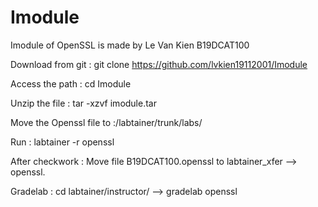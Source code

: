 # Imodule
Imodule of OpenSSL is made by Le Van Kien B19DCAT100

Download from git : git clone https://github.com/lvkien19112001/Imodule

Access the path : cd Imodule

Unzip the file : tar -xzvf imodule.tar 

Move the Openssl file to :/labtainer/trunk/labs/

Run : labtainer -r openssl 

After checkwork : Move file B19DCAT100.openssl to labtainer_xfer --> openssl.

Gradelab : cd labtainer/instructor/ --> gradelab openssl



